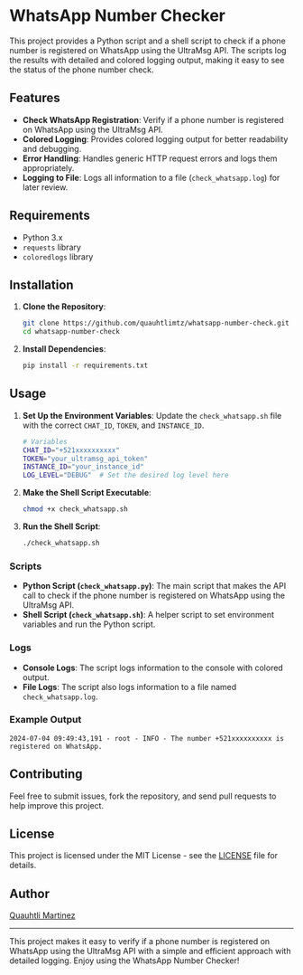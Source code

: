 
# WhatsApp Number Checker

This project provides a Python script and a shell script to check if a phone number is registered on WhatsApp using the UltraMsg API. The scripts log the results with detailed and colored logging output, making it easy to see the status of the phone number check.

## Features

- **Check WhatsApp Registration**: Verify if a phone number is registered on WhatsApp using the UltraMsg API.
- **Colored Logging**: Provides colored logging output for better readability and debugging.
- **Error Handling**: Handles generic HTTP request errors and logs them appropriately.
- **Logging to File**: Logs all information to a file (`check_whatsapp.log`) for later review.

## Requirements

- Python 3.x
- `requests` library
- `coloredlogs` library

## Installation

1. **Clone the Repository**:
    ```sh
    git clone https://github.com/quauhtlimtz/whatsapp-number-check.git
    cd whatsapp-number-check
    ```

2. **Install Dependencies**:
    ```sh
    pip install -r requirements.txt
    ```

## Usage

1. **Set Up the Environment Variables**: Update the `check_whatsapp.sh` file with the correct `CHAT_ID`, `TOKEN`, and `INSTANCE_ID`.

    ```sh
    # Variables
    CHAT_ID="+521xxxxxxxxxx"
    TOKEN="your_ultramsg_api_token"
    INSTANCE_ID="your_instance_id"
    LOG_LEVEL="DEBUG"  # Set the desired log level here
    ```

2. **Make the Shell Script Executable**:
    ```sh
    chmod +x check_whatsapp.sh
    ```

3. **Run the Shell Script**:
    ```sh
    ./check_whatsapp.sh
    ```

### Scripts

- **Python Script (`check_whatsapp.py`)**: The main script that makes the API call to check if the phone number is registered on WhatsApp using the UltraMsg API.
- **Shell Script (`check_whatsapp.sh`)**: A helper script to set environment variables and run the Python script.

### Logs

- **Console Logs**: The script logs information to the console with colored output.
- **File Logs**: The script also logs information to a file named `check_whatsapp.log`.

### Example Output

```plaintext
2024-07-04 09:49:43,191 - root - INFO - The number +521xxxxxxxxxx is registered on WhatsApp.
```

## Contributing

Feel free to submit issues, fork the repository, and send pull requests to help improve this project.

## License

This project is licensed under the MIT License - see the [LICENSE](LICENSE) file for details.

## Author

[Quauhtli Martinez](https://www.linkedin.com/in/quauhtlimtz/)

---

This project makes it easy to verify if a phone number is registered on WhatsApp using the UltraMsg API with a simple and efficient approach with detailed logging. Enjoy using the WhatsApp Number Checker!
